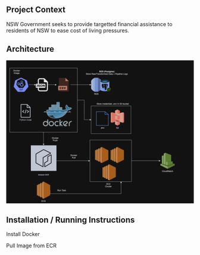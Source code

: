 ## Project Context
NSW Government seeks to provide targetted financial assistance to residents of NSW to ease cost of living pressures.

## Architecture
![images/architecture.png](images/architecture.png)

## Installation / Running Instructions

Install Docker 

Pull Image from ECR

